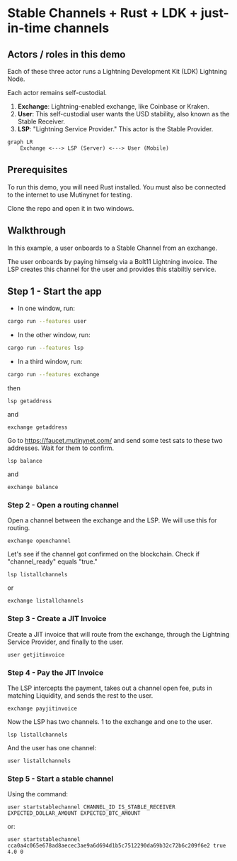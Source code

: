 # Stable Channels + Rust + LDK + just-in-time channels

## Actors / roles in this demo

Each of these three actor runs a Lightning Development Kit (LDK) Lightning Node. 

Each actor remains self-custodial.

1. **Exchange**: Lightning-enabled exchange, like Coinbase or Kraken.
2. **User**: This self-custodial user wants the USD stability, also known as the Stable Receiver.
3. **LSP**: "Lightning Service Provider." This actor is the Stable Provider.

```mermaid
graph LR
    Exchange <---> LSP (Server) <---> User (Mobile)
```

## Prerequisites

To run this demo, you will need Rust installed. You must also be connected to the internet to use Mutinynet for testing.

Clone the repo and open it in two windows.

## Walkthrough

In this example, a user onboards to a Stable Channel from an exchange. 

The user onboards by paying himselg via a Bolt11 Lightning invoice. The LSP creates this channel for the user and provides this stabiltiy service.

## Step 1 - Start the app

- In one window, run:

 ```bash
 cargo run --features user
 ```

- In the other window, run:

 ```bash
 cargo run --features lsp
 ```

- In a third window, run:

 ```bash
 cargo run --features exchange
 ```


then 

``lsp getaddress``

and 

``exchange getaddress``

Go to https://faucet.mutinynet.com/ and send some test sats to these two addresses. Wait for them to confirm. 

``lsp balance``

and 

``exchange balance``

### Step 2 - Open a routing channel

Open a channel between the exchange and the LSP. We will use this for routing.

``exchange openchannel``

Let's see if the channel got confirmed on the blockchain. Check if "channel_ready" equals "true."

``lsp listallchannels``

or

``exchange listallchannels``

### Step 3 - Create a JIT Invoice

Create a JIT invoice that will route from the exchange, through the Lightning Service Provider, and finally to the user. 

``user getjitinvoice``

### Step 4 - Pay the JIT Invoice

The LSP intercepts the payment, takes out a channel open fee, puts in matching Liquidity, and sends the rest to the user.

``exchange payjitinvoice``

Now the LSP has two channels. 1 to the exchange and one to the user.

``lsp listallchannels``

And the user has one channel:

``user listallchannels``

### Step 5 - Start a stable channel 

Using the command:

``user startstablechannel CHANNEL_ID IS_STABLE_RECEIVER EXPECTED_DOLLAR_AMOUNT EXPECTED_BTC_AMOUNT``

or:

``user startstablechannel cca0a4c065e678ad8aecec3ae9a6d694d1b5c7512290da69b32c72b6c209f6e2 true 4.0 0``

